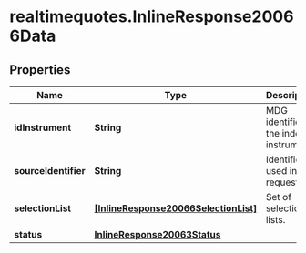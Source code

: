 # realtimequotes.InlineResponse20066Data

## Properties

Name | Type | Description | Notes
------------ | ------------- | ------------- | -------------
**idInstrument** | **String** | MDG identifier of the index instrument. | [optional] 
**sourceIdentifier** | **String** | Identifier used in the request. | [optional] 
**selectionList** | [**[InlineResponse20066SelectionList]**](InlineResponse20066SelectionList.md) | Set of selection lists. | [optional] 
**status** | [**InlineResponse20063Status**](InlineResponse20063Status.md) |  | [optional] 


